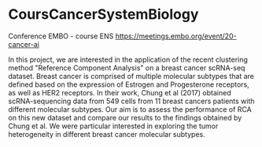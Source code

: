 # CoursCancerSystemBiology
Conference EMBO - course ENS
https://meetings.embo.org/event/20-cancer-ai 

In this project, we are interested in the application of the recent clustering method "Reference Component Analysis" on a breast cancer scRNA-seq dataset. Breast cancer is comprised of multiple molecular subtypes that are defined based on the expression of Estrogen and Progesterone receptors, as well as HER2 receptors. In their work, Chung et al (2017) obtained scRNA-sequencing data from 549 cells from 11 breast cancers patients with different molecular subtypes. Our aim is to assess the performance of RCA on this new dataset and compare our results to the findings obtained by Chung et al. We were particular interested in exploring the tumor heterogeneity in different breast cancer molecular subtypes.
